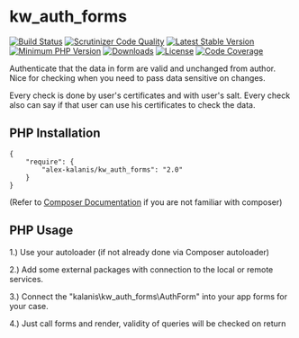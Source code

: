 # kw_auth_forms

[![Build Status](https://app.travis-ci.com/alex-kalanis/kw_auth_forms.svg?branch=master)](https://app.travis-ci.com/github/alex-kalanis/kw_auth_forms)
[![Scrutinizer Code Quality](https://scrutinizer-ci.com/g/alex-kalanis/kw_auth_forms/badges/quality-score.png?b=master)](https://scrutinizer-ci.com/g/alex-kalanis/kw_auth_forms/?branch=master)
[![Latest Stable Version](https://poser.pugx.org/alex-kalanis/kw_auth_forms/v/stable.svg?v=1)](https://packagist.org/packages/alex-kalanis/kw_auth_forms)
[![Minimum PHP Version](https://img.shields.io/badge/php-%3E%3D%207.3-8892BF.svg)](https://php.net/)
[![Downloads](https://img.shields.io/packagist/dt/alex-kalanis/kw_auth_forms.svg?v1)](https://packagist.org/packages/alex-kalanis/kw_auth_forms)
[![License](https://poser.pugx.org/alex-kalanis/kw_auth_forms/license.svg?v=1)](https://packagist.org/packages/alex-kalanis/kw_auth_forms)
[![Code Coverage](https://scrutinizer-ci.com/g/alex-kalanis/kw_auth_forms/badges/coverage.png?b=master&v=1)](https://scrutinizer-ci.com/g/alex-kalanis/kw_auth_forms/?branch=master)

Authenticate that the data in form are valid and unchanged from author.
Nice for checking when you need to pass data sensitive on changes.

Every check is done by user's certificates and with user's salt. Every
check also can say if that user can use his certificates to check the data.

## PHP Installation

```
{
    "require": {
        "alex-kalanis/kw_auth_forms": "2.0"
    }
}
```

(Refer to [Composer Documentation](https://github.com/composer/composer/blob/master/doc/00-intro.md#introduction) if you are not
familiar with composer)


## PHP Usage

1.) Use your autoloader (if not already done via Composer autoloader)

2.) Add some external packages with connection to the local or remote services.

3.) Connect the "kalanis\kw_auth_forms\AuthForm" into your app forms for your case.

4.) Just call forms and render, validity of queries will be checked on return

